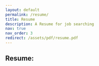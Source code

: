 ```yaml
---
layout: default
permalink: /resume/
title: Resume
description: A Resume for job searching
nav: true
nav_order: 3
redirect: /assets/pdf/resume.pdf
---
```

## Resume: 
<object data="{{ site.url }}{{ site.baseurl }}/_pdfs/Algebra_I_Reference_Sheet.pdf" width="1000" height="1000" type="application/pdf"></object>